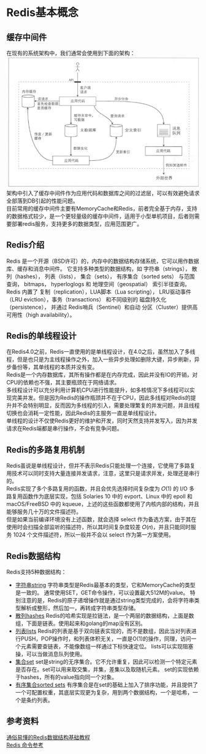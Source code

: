 # Redis基本概念

## 缓存中间件 <a id="wiz-toc-0-255254157"></a>

在现有的系统架构中，我们通常会使用到下面的架构：  
 ![](../.gitbook/assets/71020647.png)  
 架构中引入了缓存中间件作为应用代码和数据库之间的过滤层，可以有效避免请求全部落到DB引起的性能问题。  
 目前常用的缓存中间件主要有MemoryCache和Redis，前者完全基于内存，支持的数据格式较少，是一个更轻量级的缓存中间件，适用于小型单机项目，后者则需要部署redis服务，支持更多的数据类型，应用范围更广。

## Redis介绍 <a id="wiz-toc-1-1731238362"></a>

Redis 是一个开源（BSD许可）的，内存中的数据结构存储系统，它可以用作数据库、缓存和消息中间件。 它支持多种类型的数据结构，如 字符串（strings）， 散列（hashes）， 列表（lists）， 集合（sets）， 有序集合（sorted sets） 与范围查询， bitmaps， hyperloglogs 和 地理空间（geospatial） 索引半径查询。 Redis 内置了 复制（replication），LUA脚本（Lua scripting）， LRU驱动事件（LRU eviction），事务（transactions） 和不同级别的 磁盘持久化（persistence）， 并通过 Redis哨兵（Sentinel）和自动 分区（Cluster）提供高可用性（high availability）。

## Redis的单线程设计 <a id="wiz-toc-2-2064175633"></a>

在Redis4.0之前，Redis一直使用的是单线程设计，在4.0之后，虽然加入了多线程，但是也只是为主线程操作之外，加入一些异步处理如删除大键，异步刷新，异步备份等，其单线程的本质并没有变。  
 Redis是一个内存数据库，其所有操作都是在内存完成，因此并没有IO的开销，对CPU的依赖也不强，其主要瓶颈在于网络请求。  
 多线程设计可以充分利用计算机CPU进行性能提升，如多核情况下多线程可以实现完美并发。但是因为Redis的操作瓶颈并不在于CPU，因此多线程对Redis的提升并不会特别明显，反而因为多线程的引入，需要处理繁复的并发问题，并且线程切换也会消耗一定性能，因此Redis的主服务一直是单线程设计。  
 单线程的设计不仅使Redis更好的维护和开发，同时天然支持并发写入，因为并发请求在Redis端都是串行操作，不会有竞争问题。

## Redis的多路复用机制 <a id="wiz-toc-3-1907319602"></a>

Redis虽说是单线程设计，但并不表示Redis只能处理一个连接，它使用了多路复用技术可以同时支持大量连接并发请求，注意，这里只是请求并发，处理还是串行的。  
 Redis实现了多个多路复用的函数，并且会优先选择时间复杂度为 𝑂\(1\) 的 I/O 多路复用函数作为底层实现，包括 Solaries 10 中的 evport、Linux 中的 epoll 和 macOS/FreeBSD 中的 kqueue，上述的这些函数都使用了内核内部的结构，并且能够服务几十万的文件描述符。  
 但是如果当前编译环境没有上述函数，就会选择 select 作为备选方案，由于其在使用时会扫描全部监听的描述符，所以其时间复杂度较差 𝑂\(𝑛\)，并且只能同时服务 1024 个文件描述符，所以一般并不会以 select 作为第一方案使用。

## Redis数据结构 <a id="wiz-toc-4-1228270204"></a>

Redis支持5种数据结构：

* [字符串string](http://redisdoc.com/string/index.html)  字符串类型是Redis最基本的类型，它和MemoryCache的类型是一致的。  通常使用SET，GET命令操作，可以设置最大512M的value。  特别注意的是，Redis的原子递增操作就是通过string类型完成的，会将字符串类型解析成整形，然后加一，再转成字符串类型存储。
* [散列hashes](http://redisdoc.com/hash/index.html)  Redis的哈希实现是拉链法，是一个两层的数据结构，上面是数组，下面是链表。使用起来和golang的map没有区别。
* [列表lists](http://redisdoc.com/list/index.html)  Redis的列表是基于双向链表实现的，而不是数组，因此当对列表进行PUSH，POP操作时，和列表体积无关，一直是O\(1\)的操作，同理，访问一个元素需要查链表，不能像数组一样通过下标快速定位。  lists可以实现阻塞操，可以当做消息队列使用。
* [集合set](http://redisdoc.com/set/index.html)  set是string的无序集合。它不允许重复，因此可以检测一个特定元素是否存在。set可以用来取交集，并集，差集以及取随机元素。  set的实现依赖于hashes，所有的value指向同一个对象。
* [有序集合sorted sets](http://redisdoc.com/sorted_set/index.html)  有序集合是在set的基础上加入了排序功能，并且提供了一个可配置权重，其底层实现更为复杂，用到两个数据结构，一个是哈希，一个是条约列表。

## 参考资料 <a id="wiz-toc-5-810733934"></a>

[通俗易懂的Redis数据结构基础教程](https://juejin.im/post/5b53ee7e5188251aaa2d2e16)  
 [Redis 命令参考](http://redisdoc.com/index.html)

